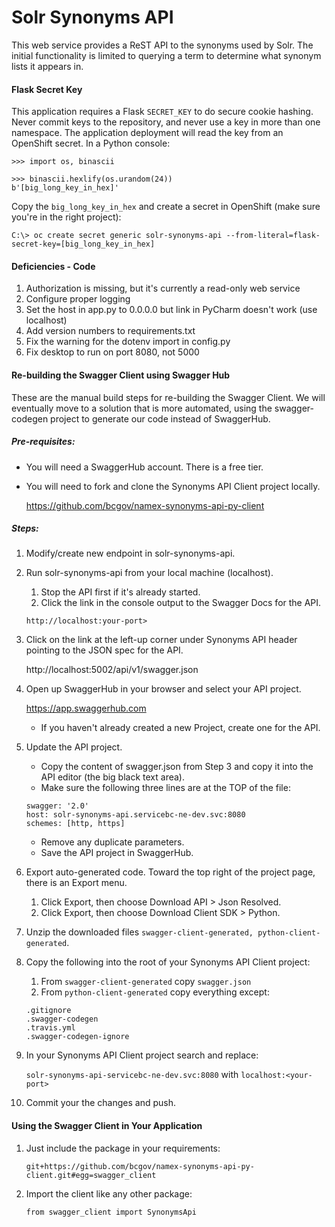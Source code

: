 
# Solr Synonyms API

This web service provides a ReST API to the synonyms used by Solr. The initial functionality is limited to querying a
term to determine what synonym lists it appears in.

#### Flask Secret Key

This application requires a Flask `SECRET_KEY` to do secure cookie hashing. Never commit keys to the repository, and
never use a key in more than one namespace. The application deployment will read the key from an OpenShift secret. In a
Python console:

```
>>> import os, binascii

>>> binascii.hexlify(os.urandom(24))
b'[big_long_key_in_hex]'
```

Copy the `big_long_key_in_hex` and create a secret in OpenShift (make sure you're in the right project):

```
C:\> oc create secret generic solr-synonyms-api --from-literal=flask-secret-key=[big_long_key_in_hex]
```

#### Deficiencies - Code

1. Authorization is missing, but it's currently a read-only web service
2. Configure proper logging
3. Set the host in app.py to 0.0.0.0 but link in PyCharm doesn't work (use localhost)
4. Add version numbers to requirements.txt
5. Fix the warning for the dotenv import in config.py
6. Fix desktop to run on port 8080, not 5000


#### Re-building the Swagger Client using Swagger Hub

These are the manual build steps for re-building the Swagger Client. We will eventually move to a solution that is more
automated, using the swagger-codegen project to generate our code instead of SwaggerHub.

##### Pre-requisites:

- You will need a SwaggerHub account. There is a free tier.
- You will need to fork and clone the Synonyms API Client project locally.
  
    https://github.com/bcgov/namex-synonyms-api-py-client

##### Steps:

1. Modify/create new endpoint in solr-synonyms-api.
2. Run solr-synonyms-api from your local machine (localhost). 

    1. Stop the API first if it's already started.
    2. Click the link in the console output to the Swagger Docs for the API. 
    
    ```http://localhost:your-port>```

3. Click on the link at the left-up corner under Synonyms API header pointing to the JSON spec for the API.
    
    http://localhost:5002/api/v1/swagger.json
    
4. Open up SwaggerHub in your browser and select your API project.
    
    https://app.swaggerhub.com
   
    - If you haven't already created a new Project, create one for the API.

5. Update the API project.
   
    - Copy the content of swagger.json from Step 3 and copy it into the API editor (the big black text area).
    - Make sure the following three lines are at the TOP of the file:
    
    ```
    swagger: '2.0'
    host: solr-synonyms-api.servicebc-ne-dev.svc:8080
    schemes: [http, https]
    ```
    
    - Remove any duplicate parameters.
    - Save the API project in SwaggerHub.
    
6. Export auto-generated code. Toward the top right of the project page, there is an Export menu. 
    1. Click Export, then choose Download API > Json Resolved. 
    2. Click Export, then choose Download Client SDK > Python.

7. Unzip the downloaded files ```swagger-client-generated, python-client-generated```.
8. Copy the following into the root of your Synonyms API Client project:
    
    1. From ```swagger-client-generated``` copy ```swagger.json ```
	2. From ```python-client-generated``` copy everything except:
	  
	  ```
	  .gitignore
	  .swagger-codegen
	  .travis.yml
	  .swagger-codegen-ignore
	  ```
	  
9. In your Synonyms API Client project search and replace:  

    ```solr-synonyms-api-servicebc-ne-dev.svc:8080``` with ```localhost:<your-port>```

10. Commit your the changes and push.

#### Using the Swagger Client in Your Application

1. Just include the package in your requirements:

    ```git+https://github.com/bcgov/namex-synonyms-api-py-client.git#egg=swagger_client```

2. Import the client like any other package:
    
    ```from swagger_client import SynonymsApi```
